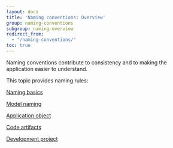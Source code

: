 ```yaml
---
layout: docs
title: 'Naming conventions: Overview'
group: naming-conventions
subgroup: naming-overview
redirect_from:
  - "/naming-conventions/"
toc: true
---
```


Naming conventions contribute to consistency and to making the application easier to understand.

This topic provides naming rules:

[Naming basics](naming-bacics)

[Model naming](model-naming)

[Application object](/application-objects/overview)

[Code artifacts](/code-artifacts/overview)

[Development project](development-project)

